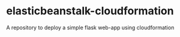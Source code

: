 # elasticbeanstalk-cloudformation
A repository to deploy a simple flask web-app using cloudformation
